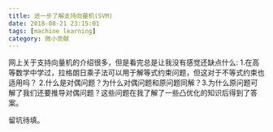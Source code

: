 ```yaml
---
title: 进一步了解支持向量机(SVM)
date: 2018-08-21 23:15:01
tags: [machine learning]
category: 微小贡献
---
```

网上关于支持向量机的介绍很多，但是看完总是让我没有感觉还缺点什么: 1.在高等数学中学过，拉格朗日乘子法可以用于解等式约束问题，但这对于不等式约束也适用吗？ 2.什么是对偶问题？为什么对偶问题和原问题同解？3.为什么原问题可解了我们还要推导对偶问题？这些问题在我了解了一些凸优化的知识后得到了答案。
<!--more-->
留坑待填。
